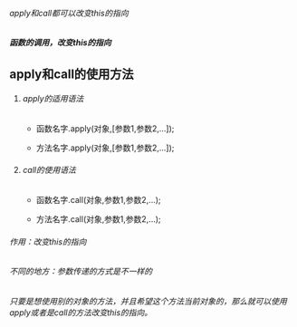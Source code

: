 ###### apply和call都可以改变this的指向

##### 函数的调用，改变this的指向



## apply和call的使用方法

1. ###### apply的适用语法

   - 函数名字.apply(对象,[参数1,参数2,...]);

   - 方法名字.apply(对象,[参数1,参数2,...]);

2. ###### call的使用语法

   - 函数名字.call(对象,参数1,参数2,...);

   - 方法名字.call(对象,参数1,参数2,...);



###### 作用：改变this的指向

###### 不同的地方：参数传递的方式是不一样的



###### 只要是想使用别的对象的方法，并且希望这个方法当前对象的，那么就可以使用apply或者是call的方法改变this的指向。